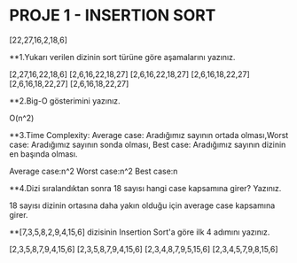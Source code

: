 #  PROJE 1 - INSERTION SORT

[22,27,16,2,18,6]

**1.Yukarı verilen dizinin sort türüne göre aşamalarını yazınız.

[2,27,16,22,18,6]
[2,6,16,22,18,27]
[2,6,16,22,18,27]
[2,6,16,18,22,27]
[2,6,16,18,22,27]
[2,6,16,18,22,27]

**2.Big-O gösterimini yazınız.

O(n^2)

**3.Time Complexity: Average case: Aradığımız sayının ortada olması,Worst case: Aradığımız sayının sonda olması, Best case: Aradığımız sayının dizinin en başında olması.

 Average case:n^2
 Worst case:n^2
 Best case:n

**4.Dizi sıralandıktan sonra 18 sayısı hangi case kapsamına girer? Yazınız.

 18 sayısı dizinin ortasına daha yakın olduğu için average case kapsamına girer.
 
**[7,3,5,8,2,9,4,15,6] dizisinin Insertion Sort'a göre ilk 4 adımını yazınız.
 
 [2,3,5,8,7,9,4,15,6]
 [2,3,5,8,7,9,4,15,6]
 [2,3,4,8,7,9,5,15,6]
 [2,3,4,5,7,9,8,15,6]
 
 
